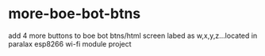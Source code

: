 # more-boe-bot-btns
add 4 more buttons to boe bot btns/html screen labed as w,x,y,z...located in paralax esp8266 wi-fi module project
